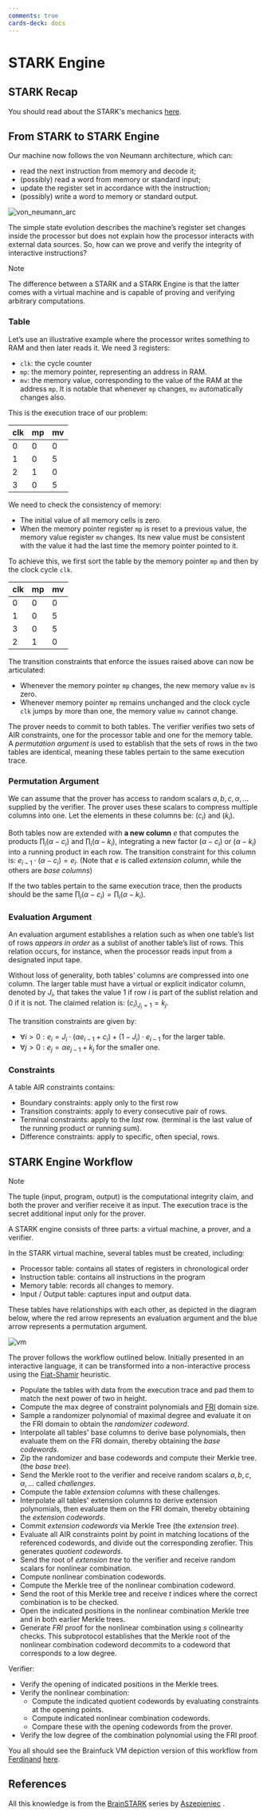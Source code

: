 ```yaml
---
comments: true
cards-deck: docs
---
```

# STARK Engine

## STARK Recap

You should read about the STARK's mechanics [here](../stark_mechanics.md).

## From STARK to STARK Engine []()

Our machine now follows the von Neumann architecture, which can:

- read the next instruction from memory and decode it;
- (possibly) read a word from memory or standard input;
- update the register set in accordance with the instruction;
- (possibly) write a word to memory or standard output.

![von_neumann_arc](attachments/von_neumann_arc.png)

The simple state evolution describes the machine’s register set changes inside the processor but does not explain how the processor
interacts with external data sources. So, how can we prove and verify the integrity of interactive instructions?

> [!NOTE]
> The difference between a STARK and a STARK Engine is that the latter comes with a virtual machine and is capable of proving and
> verifying arbitrary computations.
>

[](1724549980171)

### Table

Let’s use an illustrative example where the processor writes something to RAM and then later reads it. We need $3$ registers:

- `clk`: the cycle counter
- `mp`: the memory pointer, representing an address in RAM.
- `mv`: the memory value, corresponding to the value of the RAM at the address `mp`.
It is notable that whenever `mp` changes, `mv` automatically changes also.

This is the execution trace of our problem:

| clk | mp  | mv  |
| --- | --- | --- |
| 0   | 0   | 0   |
| 1   | 0   | 5   |
| 2   | 1   | 0   |
| 3   | 0   | 5   |

We need to check the consistency of memory:

- The initial value of all memory cells is zero.
- When the memory pointer register `mp` is reset to a previous value, the memory value register `mv` changes. Its new value must
  be consistent with the value it had the last time the memory pointer pointed to it.

To achieve this, we first sort the table by the memory pointer `mp` and then by the clock cycle `clk`.

| clk | mp  | mv  |
| --- | --- | --- |
| 0   | 0   | 0   |
| 1   | 0   | 5   |
| 3   | 0   | 5   |
| 2   | 1   | 0   |

The transition constraints that enforce the issues raised above can now be articulated:

- Whenever the memory pointer `mp` changes, the new memory value `mv` is zero.
- Whenever memory pointer `mp` remains unchanged and the clock cycle `clk` jumps by more than one, the memory value `mv` cannot change.

The prover needs to commit to both tables. The verifier verifies two sets of AIR constraints, one for the processor table and one for
the memory table. A *permutation argument* is used to establish that the sets of rows in the two tables are identical, meaning these
tables pertain to the same execution trace.

### Permutation Argument []()

We can assume that the prover has access to random scalars $a,b,c,\alpha, \dots$ supplied by the verifier. The prover uses these
scalars to compress multiple columns into one. Let the elements in these columns be: $(c_i)$ and $(k_i)$.

Both tables now are extended with **a new column** $e$ that computes the products $\prod_i(\alpha - c_i)$ and $\prod_i(\alpha - k_i)$,
integrating a new factor $(\alpha - c_i)$ or $(\alpha - k_i)$ into a running product in each row. The transition constraint for this
column is:  $e_{i−1} \cdot (\alpha−c_i)=e_i$. (Note that $e$ is called *extension column*, while the others are *base columns*)

If the two tables pertain to the same execution trace, then the products should be the same
$\prod_i(\alpha - c_i) =  \prod_i(\alpha - k_i)$.

[](1724549980184)

### Evaluation Argument []()

An evaluation argument establishes a relation such as when one table’s list of rows *appears in order* as a sublist of another
table’s list of rows. This relation occurs, for instance, when the processor reads input from a designated input tape.

Without loss of generality, both tables' columns are compressed into one column. The larger table must have a virtual or explicit
indicator column, denoted by $J_i$,  that takes the value $1$ if row $i$ is part of the sublist relation and $0$ if it is not.
The claimed relation is: $(c_i)_{J_i=1} = k_j$.

The transition constraints are given by:

- $\forall i > 0: e_i = J_i \cdot (\alpha e_{i-1} + c_i) + (1 - J_i) \cdot e_{i-1}$  for the larger table.
- $\forall j > 0: e_j= \alpha e_{j-1} + k_j$ for the smaller one.

[](1724549980188)

### Constraints []()

A table AIR constraints contains:

- Boundary constraints: apply only to the first row
- Transition constraints: apply to every consecutive pair of rows.
- Terminal constraints: apply to the *last* row. (terminal is the last value of the running product or running sum).
- Difference constraints: apply to specific, often special, rows.

[](1724549980191)

## STARK Engine Workflow

> [!NOTE]
> The tuple (input, program, output) is the computational integrity claim, and both the prover and verifier receive it as input. The
> execution trace is the secret additional input only for the prover.
>

A STARK engine consists of three parts: a virtual machine, a prover, and a verifier.

In the STARK virtual machine, several tables must be created, including:

- Processor table: contains all states of registers in chronological order
- Instruction table: contains all instructions in the program
- Memory table: records all changes to memory.
- Input / Output table: captures input and output data.

These tables have relationships with each other, as depicted in the diagram below, where the red arrow represents an evaluation
argument and the blue arrow represents a permutation argument.

![vm](attachments/vm_interaction.png)

The prover follows the workflow outlined below. Initially presented in an interactive language, it can be transformed into a
non-interactive process using the [Fiat-Shamir](../terms/fiat_shamir.md) heuristic.

- Populate the tables with data from the execution trace and pad them to match the next power of two in height.
- Compute the max degree of constraint polynomials and [FRI](./fri.md) domain size.
- Sample a randomizer polynomial of maximal degree and evaluate it on the FRI domain to obtain the *randomizer codeword*.
- Interpolate all tables' base columns to derive base polynomials, then evaluate them on the FRI domain, thereby obtaining the
  *base codewords*.
- Zip the randomizer and base codewords and compute their Merkle tree. (the *base tree*).
- Send the Merkle root to the verifier and receive random scalars $a,b,c,\alpha, \dots$ called *challenges*.
- Compute the table *extension columns* with these challenges.
- Interpolate all tables' extension columns to derive extension polynomials, then evaluate them on the FRI domain, thereby
  obtaining the *extension codewords*.
- Commit *extension codewords* via Merkle Tree (the *extension tree*).
- Evaluate all AIR constraints point by point in matching locations of the referenced codewords, and divide out the corresponding
  zerofier. This generates *quotient codewords*.
- Send the root of *extension tree* to the verifier and receive random scalars for nonlinear combination.
- Compute nonlinear combination codewords.
- Compute the Merkle tree of the nonlinear combination codeword.
- Send the root of this Merkle tree and receive $t$ indices where the correct combination is to be checked.
- Open the indicated positions in the nonlinear combination Merkle tree and in both earlier Merkle trees.
- Generate *FRI* proof for the nonlinear combination using $s$ colinearity checks. This subprotocol establishes that the Merkle root
  of the nonlinear combination codeword decommits to a codeword that corresponds to a low degree.

Verifier:

- Verify the opening of indicated positions in the Merkle trees.
- Verify the nonlinear combination:
  - Compute the indicated quotient codewords by evaluating constraints at the opening points.
  - Compute indicated nonlinear combination codewords.
  - Compare these with the opening codewords from the prover.
- Verify the low degree of the combination polynomial using the FRI proof.

You all should see the Brainfuck VM depiction version of this workflow from [Ferdinand](https://github.com/jan-ferdinand)
[here](https://aszepieniec.github.io/stark-brainfuck/graphics/bf-stark_pipeline.svg).

## References

All this knowledge is from the [BrainSTARK](https://aszepieniec.github.io/stark-brainfuck/index) series by
[Aszepieniec](https://github.com/aszepieniec) .
